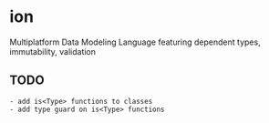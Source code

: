 # ion
Multiplatform Data Modeling Language featuring dependent types, immutability, validation

## TODO
    - add is<Type> functions to classes
    - add type guard on is<Type> functions
